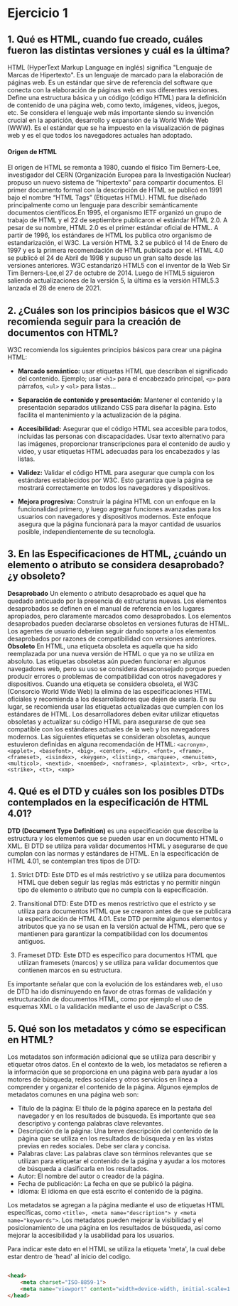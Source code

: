 # Ejercicio 1

## 1. Qué es HTML, cuando fue creado, cuáles fueron las distintas versiones y cuál es la última? 
HTML (HyperText Markup Language en inglés) significa "Lenguaje de Marcas de Hipertexto". Es un lenguaje de marcado para la elaboración de páginas web. Es un estándar que sirve de referencia del software que conecta con la elaboración de páginas web en sus diferentes versiones. Define una estructura básica y un código (código HTML) para la definición de contenido de una página web, como texto, imágenes, videos, juegos, etc. Se considera el lenguaje web más importante siendo su invención crucial en la aparición, desarrollo y expansión de la World Wide Web (WWW). Es el estándar que se ha impuesto en la visualización de páginas web y es el que todos los navegadores actuales han adoptado.
#### Origen de HTML
El origen de HTML se remonta a 1980, cuando el físico Tim Berners-Lee, investigador del CERN (Organización Europea para la Investigación Nuclear) propuso un nuevo sistema de “hipertexto” para compartir documentos. El primer documento formal con la descripción de HTML se publicó en 1991 bajo el nombre “HTML Tags” (Etiquetas HTML). HTML fue diseñado principalmente como un lenguaje para describir semánticamente documentos científicos.En 1995, el organismo IETF organizó un grupo de trabajo de HTML y el 22 de septiembre publicaron el estándar HTML 2.0. A pesar de su nombre, HTML 2.0 es el primer estándar oficial de HTML. A partir de 1996, los estándares de HTML los publica otro organismo de estandarización, el W3C. La versión HTML 3.2 se publicó el 14 de Enero de 1997 y es la primera recomendación de HTML publicada por el. HTML 4.0 se publicó el 24 de Abril de 1998 y supuso un gran salto desde las versiones anteriores. W3C estandarizó HTML5 con el inventor de la Web Sir Tim Berners-Lee,el 27 de octubre de 2014. Luego de HTML5 siguieron saliendo actualizaciones de la versión 5, la última es la versión HTML5.3 lanzada el 28 de enero de 2021. 


## 2. ¿Cuáles son los principios básicos que el W3C recomienda seguir para la creación de documentos con HTML? 
W3C recomienda los siguientes principios básicos para crear una página HTML:

* __Marcado semántico:__ usar etiquetas HTML que describan el significado del contenido. Ejemplo; usar `<h1>` para el encabezado principal, `<p>` para párrafos, `<ul>` y `<ol>` para listas...

* __Separación de contenido y presentación:__ Mantener el contenido y la presentación separados utilizando CSS para diseñar la página. Esto facilita el mantenimiento y la actualización de la página.

* __Accesibilidad:__ Asegurar que el código HTML sea accesible para todos, incluidas las personas con discapacidades. Usar texto alternativo para las imágenes, proporcionar transcripciones para el contenido de audio y video, y usar etiquetas HTML adecuadas para los encabezados y las listas.

* __Validez:__ Validar el código HTML para asegurar que cumpla con los estándares establecidos por W3C. Esto garantiza que la página se mostrará correctamente en todos los navegadores y dispositivos.

* __Mejora progresiva:__ Construir la página HTML con un enfoque en la funcionalidad primero, y luego agregar funciones avanzadas para los usuarios con navegadores y dispositivos modernos. Este enfoque asegura que la página funcionará para la mayor cantidad de usuarios posible, independientemente de su tecnología.


## 3. En las Especificaciones de HTML, ¿cuándo un elemento o atributo se considera desaprobado? ¿y obsoleto? 
__Desaprobado__
Un elemento o atributo desaprobado es aquel que ha quedado anticuado por la presencia de estructuras nuevas. Los elementos desaprobados se definen en el manual de referencia en los lugares apropiados, pero claramente marcados como desaprobados. Los elementos desaprobados pueden declararse obsoletos en versiones futuras de HTML.
Los agentes de usuario deberían seguir dando soporte a los elementos desaprobados por razones de compatibilidad con versiones anteriores.
__Obsoleto__
En HTML, una etiqueta obsoleta es aquella que ha sido reemplazada por una nueva versión de HTML o que ya no se utiliza en absoluto. Las etiquetas obsoletas aún pueden funcionar en algunos navegadores web, pero su uso se considera desaconsejado porque pueden producir errores o problemas de compatibilidad con otros navegadores y dispositivos.
Cuando una etiqueta se considera obsoleta, el W3C (Consorcio World Wide Web) la elimina de las especificaciones HTML oficiales y recomienda a los desarrolladores que dejen de usarla. En su lugar, se recomienda usar las etiquetas actualizadas que cumplen con los estándares de HTML. Los desarrolladores deben evitar utilizar etiquetas obsoletas y actualizar su código HTML para asegurarse de que sea compatible con los estándares actuales de la web y los navegadores modernos.
Las siguientes etiquetas se consideran obsoletas, aunque estuvieron definidas en alguna recomendación de HTML: `<acronym>, <applet>, <basefont>, <big>, <center>, <dir>, <font>, <frame>, <frameset>, <isindex>, <keygen>, <listing>, <marquee>, <menuitem>, <multicol>, <nextid>, <noembed>, <noframes>, <plaintext>, <rb>, <rtc>, <strike>, <tt>, <xmp>`


## 4. Qué es el DTD y cuáles son los posibles DTDs contemplados en la especificación de HTML 4.01? 
__DTD (Document Type Definition)__ es una especificación que describe la estructura y los elementos que se pueden usar en un documento HTML o XML. El DTD se utiliza para validar documentos HTML y asegurarse de que cumplan con las normas y estándares de HTML.
En la especificación de HTML 4.01, se contemplan tres tipos de DTD:
1. Strict DTD: Este DTD es el más restrictivo y se utiliza para documentos HTML que deben seguir las reglas más estrictas y no permitir ningún tipo de elemento o atributo que no cumpla con la especificación.

2. Transitional DTD: Este DTD es menos restrictivo que el estricto y se utiliza para documentos HTML que se crearon antes de que se publicara la especificación de HTML 4.01. Este DTD permite algunos elementos y atributos que ya no se usan en la versión actual de HTML, pero que se mantienen para garantizar la compatibilidad con los documentos antiguos.

3. Frameset DTD: Este DTD es específico para documentos HTML que utilizan framesets (marcos) y se utiliza para validar documentos que contienen marcos en su estructura.

Es importante señalar que con la evolución de los estándares web, el uso de DTD ha ido disminuyendo en favor de otras formas de validación y estructuración de documentos HTML, como por ejemplo el uso de esquemas XML o la validación mediante el uso de JavaScript o CSS.


## 5. Qué son los metadatos y cómo se especifican en HTML?
Los metadatos son información adicional que se utiliza para describir y etiquetar otros datos. En el contexto de la web, los metadatos se refieren a la información que se proporciona en una página web para ayudar a los motores de búsqueda, redes sociales y otros servicios en línea a comprender y organizar el contenido de la página.
Algunos ejemplos de metadatos comunes en una página web son:
* Título de la página: El título de la página aparece en la pestaña del navegador y en los resultados de búsqueda. Es importante que sea descriptivo y contenga palabras clave relevantes.
* Descripción de la página: Una breve descripción del contenido de la página que se utiliza en los resultados de búsqueda y en las vistas previas en redes sociales. Debe ser clara y concisa.
* Palabras clave: Las palabras clave son términos relevantes que se utilizan para etiquetar el contenido de la página y ayudar a los motores de búsqueda a clasificarla en los resultados.
* Autor: El nombre del autor o creador de la página.
* Fecha de publicación: La fecha en que se publicó la página.
* Idioma: El idioma en que está escrito el contenido de la página.  
  
Los metadatos se agregan a la página mediante el uso de etiquetas HTML específicas, como `<title>, <meta name="description"> y <meta name="keywords">`. Los metadatos pueden mejorar la visibilidad y el posicionamiento de una página en los resultados de búsqueda, así como mejorar la accesibilidad y la usabilidad para los usuarios.

Para indicar este dato en el HTML se utiliza la etiqueta 'meta', la cual debe estar dentro de 'head' al inicio del codigo.
```html

<head>
    <meta charset="ISO-8859-1">
    <meta name="viewport" content="width=device-width, initial-scale=1.0">
</head> 
```